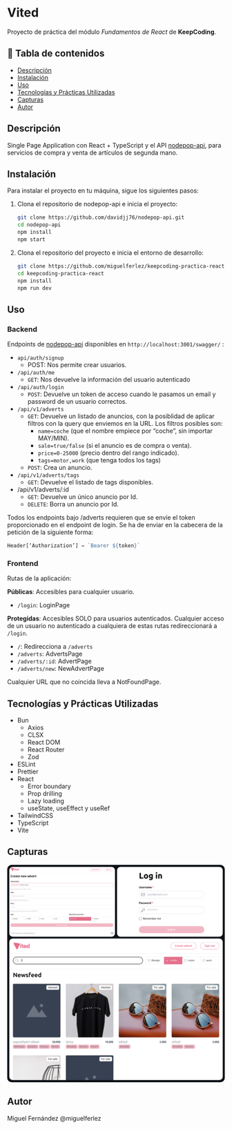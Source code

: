 # Vited

Proyecto de práctica del módulo _Fundamentos de React_ de **KeepCoding**.

## 📌 Tabla de contenidos

- [Descripción](#descripción)
- [Instalación](#instalación)
- [Uso](#uso)
- [Tecnologías y Prácticas Utilizadas](#tecnologías-utilizadas)
- [Capturas](#capturas)
- [Autor](#autor)

## Descripción

Single Page Application con React + TypeScript y el API [nodepop-api](https://github.com/davidjj76/nodepop-api), para servicios de compra y venta de artículos de segunda mano.

## Instalación

Para instalar el proyecto en tu máquina, sigue los siguientes pasos:

1. Clona el repositorio de nodepop-api e inicia el proyecto:

   ```bash
   git clone https://github.com/davidjj76/nodepop-api.git
   cd nodepop-api
   npm install
   npm start
   ```

2. Clona el repositorio del proyecto e inicia el entorno de desarrollo:

   ```bash
   git clone https://github.com/miguelferlez/keepcoding-practica-react.git
   cd keepcoding-practica-react
   npm install
   npm run dev
   ```

## Uso

### Backend

Endpoints de [nodepop-api](https://github.com/davidjj76/nodepop-api) disponibles en `http://localhost:3001/swagger/` :

- `api/auth/signup`
  - POST: Nos permite crear usuarios.
- `/api/auth/me`
  - `GET`: Nos devuelve la información del usuario autenticado
- `/api/auth/login`
  - `POST`: Devuelve un token de acceso cuando le pasamos un email y password de un usuario correctos.
- `/api/v1/adverts`
  - `GET`: Devuelve un listado de anuncios, con la posiblidad de aplicar filtros con la query que enviemos en la URL. Los filtros posibles son:
    - `name=coche` (que el nombre empiece por “coche”, sin importar
      MAY/MIN).
    - `sale=true/false` (si el anuncio es de compra o venta).
    - `price=0-25000` (precio dentro del rango indicado).
    - `tags=motor,work` (que tenga todos los tags)
  - `POST`: Crea un anuncio.
- `/api/v1/adverts/tags`
  - `GET`: Devuelve el listado de tags disponibles.
- /api/v1/adverts/:id
  - `GET`: Devuelve un único anuncio por Id.
  - `DELETE`: Borra un anuncio por Id.

Todos los endpoints bajo /adverts requieren que se envíe el token
proporcionado en el endpoint de login. Se ha de enviar en la cabecera de la petición
de la siguiente forma:

```js
Header[‘Authorization’] = `Bearer ${token}`
```

### Frontend

Rutas de la aplicación:

**Públicas**: Accesibles para cualquier usuario.

- `/login`: LoginPage

**Protegidas**: Accesibles SOLO para usuarios autenticados. Cualquier acceso de un usuario no autenticado a cualquiera de estas rutas redireccionará a `/login`.

- `/`: Redirecciona a `/adverts`
- `/adverts`: AdvertsPage
- `/adverts/:id`: AdvertPage
- `/adverts/new`: NewAdvertPage

Cualquier URL que no coincida lleva a NotFoundPage.

## Tecnologías y Prácticas Utilizadas

- Bun
  - Axios
  - CLSX
  - React DOM
  - React Router
  - Zod
- ESLint
- Prettier
- React
  - Error boundary
  - Prop drilling
  - Lazy loading
  - useState, useEffect y useRef
- TailwindCSS
- TypeScript
- Vite

## Capturas

<img src="./public/photo-collage.png.png" style="border-radius:10px"></img>

## Autor

Miguel Fernández @miguelferlez
